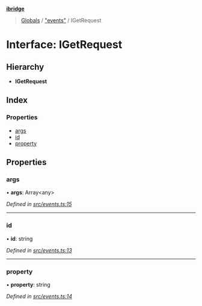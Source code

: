 **[ibridge](../README.md)**

> [Globals](../globals.md) / ["events"](../modules/_events_.md) / IGetRequest

# Interface: IGetRequest

## Hierarchy

* **IGetRequest**

## Index

### Properties

* [args](_events_.igetrequest.md#args)
* [id](_events_.igetrequest.md#id)
* [property](_events_.igetrequest.md#property)

## Properties

### args

•  **args**: Array\<any>

*Defined in [src/events.ts:15](https://github.com/franleplant/ibridge/blob/f2182af/src/events.ts#L15)*

___

### id

•  **id**: string

*Defined in [src/events.ts:13](https://github.com/franleplant/ibridge/blob/f2182af/src/events.ts#L13)*

___

### property

•  **property**: string

*Defined in [src/events.ts:14](https://github.com/franleplant/ibridge/blob/f2182af/src/events.ts#L14)*
